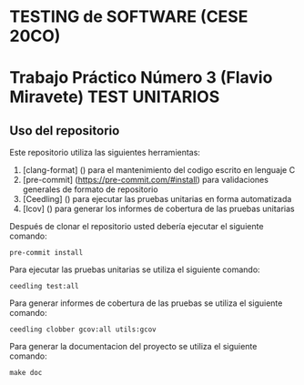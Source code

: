 # TESTING de SOFTWARE (CESE 20CO)
# Trabajo Práctico Número 3 (Flavio Miravete) TEST UNITARIOS

## Uso del repositorio

Este repositorio utiliza las siguientes herramientas:

1. [clang-format] () para el mantenimiento del codigo escrito en lenguaje C
2. [pre-commit] (https://pre-commit.com/#install) para validaciones generales de formato de repositorio
3. [Ceedling] () para ejecutar las pruebas unitarias en forma automatizada
4. [lcov] () para generar los informes de cobertura de las pruebas unitarias

Después de clonar el repositorio usted debería ejecutar el siguiente comando:

```
pre-commit install
```

Para ejecutar las pruebas unitarias se utiliza el siguiente comando:

```
ceedling test:all
```

Para generar informes de cobertura de las pruebas se utiliza el siguiente comando:

```
ceedling clobber gcov:all utils:gcov
```

Para generar la documentacion del proyecto se utiliza el siguiente comando:

```
make doc
```
